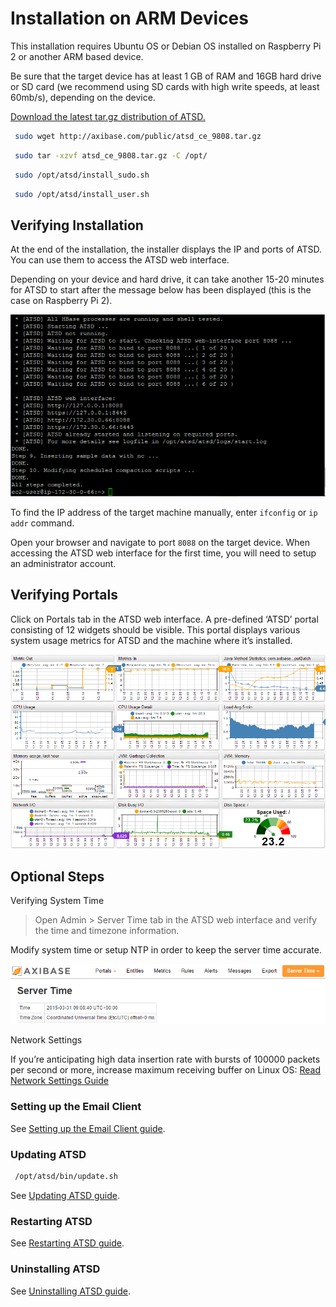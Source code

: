 # Installation on ARM Devices

This installation requires Ubuntu OS or Debian OS installed on Raspberry
Pi 2 or another ARM based device.

Be sure that the target device has at least 1 GB of RAM and 16GB hard
drive or SD card (we recommend using SD cards with high write speeds, at
least 60mb/s), depending on the device.

[Download the latest tar.gz distribution of
ATSD.](http://axibase.com/products/axibase-time-series-database/download-atsd/ "Download ATSD")

```sh
 sudo wget http://axibase.com/public/atsd_ce_9808.tar.gz                  
```

```sh
 sudo tar -xzvf atsd_ce_9808.tar.gz -C /opt/                              
```

```sh
 sudo /opt/atsd/install_sudo.sh                                           
```

```sh                    
 sudo /opt/atsd/install_user.sh                                           
```

## Verifying Installation

At the end of the installation, the installer displays the IP and ports
of ATSD. You can use them to access the ATSD web interface.

Depending on your device and hard drive, it can take another 15-20
minutes for ATSD to start after the message below has been displayed
(this is the case on Raspberry Pi 2).

![](images/atsd_install_shell.png "atsd_install_shell")

To find the IP address of the target machine manually, enter `ifconfig`
or `ip addr` command.

Open your browser and navigate to port `8088` on the target device. When
accessing the ATSD web interface for the first time, you will need to
setup an administrator account.

## Verifying Portals

Click on Portals tab in the ATSD web interface. A pre-defined ‘ATSD’
portal consisting of 12 widgets should be visible. This portal displays
various system usage metrics for ATSD and the machine where it’s
installed.

![](images/fresh_atsd_portal21.png "ATSD Host")

## Optional Steps

Verifying System Time

> Open Admin \> Server Time tab in the ATSD web interface and verify the
time and timezone information.

Modify system time or setup NTP in order to keep the server time
accurate.

![Server\_time](images/Server_time.png)

Network Settings

If you’re anticipating high data insertion rate with bursts of 100000
packets per second or more, increase maximum receiving buffer on Linux
OS: [Read Network Settings
Guide](../administration/networking-settings.md "Network Settings")

### Setting up the Email Client

See [Setting up the Email Client
guide](../administration/setting-up-email-client.md "Email Client").

### Updating ATSD

```sh
 /opt/atsd/bin/update.sh
```

See [Updating ATSD
guide](../administration/update.md "Update ATSD").

### Restarting ATSD

See [Restarting ATSD
guide](../administration/restarting.md "Restarting ATSD").

### Uninstalling ATSD

See [Uninstalling ATSD
guide](../administration/uninstalling.md "Uninstalling ATSD").